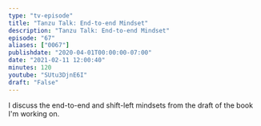 ```yaml
---
type: "tv-episode"
title: "Tanzu Talk: End-to-end Mindset"
description: "Tanzu Talk: End-to-end Mindset"
episode: "67"
aliases: ["0067"]
publishdate: "2020-04-01T00:00:00-07:00"
date: "2021-02-11 12:00:40"
minutes: 120
youtube: "SUtu3DjnE6I"
draft: "False"
---
```


I discuss the end-to-end and shift-left mindsets from the draft of the book I'm working on.